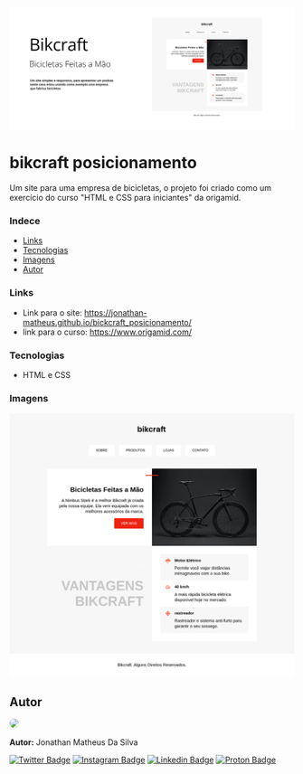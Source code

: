 ![banner](/img/banner.jpg)

# bikcraft posicionamento
Um site para uma empresa de bicicletas, o projeto foi criado como um exercício do curso "HTML e CSS para iniciantes" da origamid.

### Indece
- [Links](#links)
- [Tecnologias](#tecnologias)
- [Imagens](#imagens)
- [Autor](#autor)

### Links
- Link para o site: https://jonathan-matheus.github.io/bickcraft_posicionamento/
- link para o curso: https://www.origamid.com/

### Tecnologias
- HTML e CSS

### Imagens
![img-site](/img/img-site.png)


## Autor
<img style="border-radius: 50%;" src="https://avatars.githubusercontent.com/u/109118732?v=4" width="100px">

**Autor:** Jonathan Matheus Da Silva<br>

[![Twitter Badge](https://img.shields.io/badge/-@pragmatico_dev-1ca0f1?style=flat-square&labelColor=1ca0f1&logo=twitter&logoColor=white&link=https://twitter.com/pragmatico_dev)](https://twitter.com/pragmatico_dev)
[![Instagram Badge](https://img.shields.io/badge/@pragmatico_dev-E4405F?style=flat-square&logo=instagram&logoColor=white&link=https://www.instagram.com/pragmatico_dev/)](https://www.instagram.com/pragmatico_dev/) 
[![Linkedin Badge](https://img.shields.io/badge/-Jonathan-blue?style=flat-square&logo=Linkedin&logoColor=white&link=https://www.linkedin.com/in/tgmarinho/)](https://www.linkedin.com/in/jonathan-matheus-da-silva-1a210b244/) 
[![Proton Badge](https://img.shields.io/badge/pragmatico.dev@proton.me-8B89CC?style=flat-square&logo=protonmail&logoColor=white&link=mailto:pragmatico.dev@proton.me)](mailto:pragmatico.dev@proton.me)
